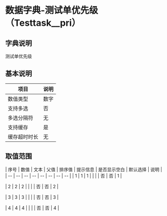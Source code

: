 # 数据字典-测试单优先级（Testtask__pri）
## 字典说明
测试单优先级

## 基本说明
| 项目 | 说明 |
| -- | -- |
| 数值类型 | 数字 |
| 支持多选 | 否 |
| 多选分隔符 | 无 |
| 支持缓存 | 是 |
| 缓存超时时长 | 无 |

## 取值范围
| 序号 | 数值 | 文本 | 父值 | 排序值 | 提示信息 | 是否显示空白 | 默认选择 | 说明 |
| -- | -- | -- | -- | -- | -- | -- | -- |
| 1 | 1 | 1 |  |  |  | 否 | 否 | 1 |

| 2 | 2 | 2 |  |  |  | 否 | 否 | 2 |

| 3 | 3 | 3 |  |  |  | 否 | 否 | 3 |

| 4 | 4 | 4 |  |  |  | 否 | 否 | 4 |


